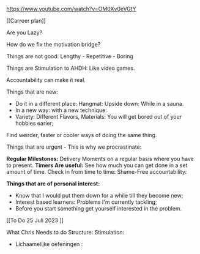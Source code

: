 https://www.youtube.com/watch?v=OM0Xv0eVGtY

[[Carreer plan]]

Are you Lazy? 

How do we fix the motivation bridge?

Things are not good:
Lengthy - Repetitive - Boring

Things are Stimulation to AHDH: Like video games. 

Accountability can make it real. 

Things that are new:

- Do it in a different place: Hangmat: Upside down: While in a sauna. 
- In a new way: with a new technique:
- Variety: Different Flavors, Materials: 
You will get bored out of your hobbies earier;

Find weirder, faster or cooler ways of doing the same thing. 

Things that are urgent - This is why we procrastinate: 

**Regular Milestones:** Delivery Moments on a regular basis where you have to present.
**Timers Are useful:** See how much you can get done in a set amount of time. 
Check in from time to time: Shame-Free accountability: 

**Things that are of personal interest:**
- Know that I would put them down for a while till they become new;
- Interest based learners: Problems I'm currently tackling;
- Before you start something get yourself interested in the problem. 






[[To Do 25 Juli 2023 ]]

What Chris Needs to do Structure:
Stimulation:
- Lichaamelijke oefeningen :